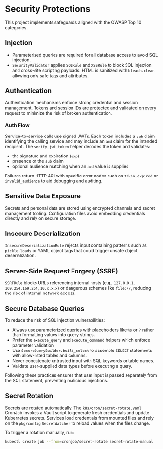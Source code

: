 # Security Protections

This project implements safeguards aligned with the OWASP Top 10 categories.

## Injection

- Parameterized queries are required for all database access to avoid SQL injection.
- `SecurityValidator` applies `SQLRule` and `XSSRule` to block SQL injection
  and cross-site scripting payloads. HTML is sanitized with `bleach.clean`
  allowing only safe tags and attributes.

## Authentication

Authentication mechanisms enforce strong credential and session management. Tokens and session IDs are protected and validated on every request to minimize the risk of broken authentication.

### Auth Flow

Service-to-service calls use signed JWTs. Each token includes a `sub` claim identifying the calling service and may include an `aud` claim for the intended recipient. The `verify_jwt_token` helper decodes the token and validates:

- the signature and expiration (`exp`)
- presence of the `sub` claim
- optional audience matching when an `aud` value is supplied

Failures return HTTP 401 with specific error codes such as `token_expired` or `invalid_audience` to aid debugging and auditing.

## Sensitive Data Exposure

Secrets and personal data are stored using encrypted channels and secret management tooling. Configuration files avoid embedding credentials directly and rely on secure storage.

## Insecure Deserialization

`InsecureDeserializationRule` rejects input containing patterns such as `pickle.loads` or YAML object tags that could trigger unsafe object deserialization.

## Server-Side Request Forgery (SSRF)

`SSRFRule` blocks URLs referencing internal hosts (e.g., `127.0.0.1`, `169.254.169.254`, `10.x.x.x`) or dangerous schemes like `file://`, reducing the risk of internal network access.

## Secure Database Queries

To reduce the risk of SQL injection vulnerabilities:

- Always use parameterized queries with placeholders like `%s` or `?` rather than formatting values into query strings.
- Prefer the `execute_query` and `execute_command` helpers which enforce parameter validation.
- Use `SecureQueryBuilder.build_select` to assemble `SELECT` statements with
  allow-listed tables and columns.
- Never concatenate untrusted input with SQL keywords or table names.
- Validate user-supplied data types before executing a query.

Following these practices ensures that user input is passed separately from the SQL statement, preventing malicious injections.

## Secret Rotation

Secrets are rotated automatically. The `k8s/cron/secret-rotate.yaml` CronJob
invokes a Vault script to generate fresh credentials and update Kubernetes
secrets. Services load credentials from mounted files and rely on the
`pkg/config` `SecretWatcher` to reload values when the files change.

To trigger a rotation manually, run:

```bash
kubectl create job --from=cronjob/secret-rotate secret-rotate-manual
```
